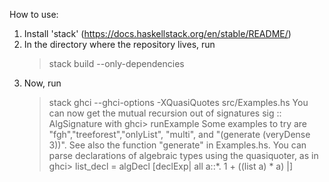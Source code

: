 How to use:

1. Install 'stack' (https://docs.haskellstack.org/en/stable/README/)
2. In the directory where the repository lives, run
   > stack build --only-dependencies
3. Now, run
   > stack ghci --ghci-options -XQuasiQuotes src/Examples.hs
You can now get the mutual recursion out of signatures sig :: AlgSignature with
  ghci> runExample <example>
Some examples to try are "fgh","treeforest","onlyList", "multi", and "(generate (veryDense 3))". See also the function "generate" in Examples.hs.
You can parse declarations of algebraic types using the quasiquoter, as in
  ghci> list_decl = algDecl [declExp| all a::*. 1 + ((list a) * a)  |]


